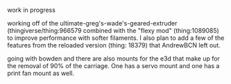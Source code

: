 work in progress

working off of the ultimate-greg's-wade's-geared-extruder (thingiverse/thing:966579
combined with the "flexy mod" (thing:1089085) to improve performance with softer
filaments. I also plan to add a few of the features from the reloaded version
(thing: 18379) that AndrewBCN left out. 

going with bowden and there are also mounts for the e3d that make up for the removal
of 90% of the carriage. One has a servo mount and one has a print fan mount as well.

